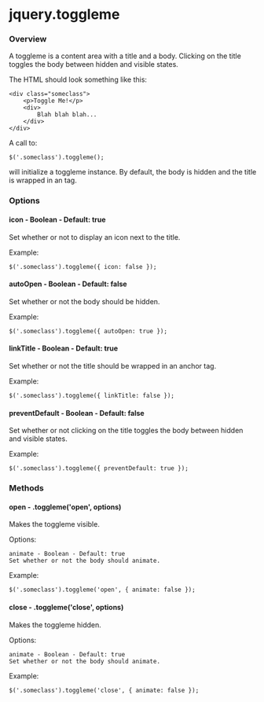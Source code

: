 # jquery.toggleme

### Overview

A toggleme is a content area with a title and a body. Clicking on the title toggles the body between hidden and visible states.

The HTML should look something like this:

    <div class="someclass">
	    <p>Toggle Me!</p>
		<div>
		    Blah blah blah...
		</div>
	</div>

A call to:

    $('.someclass').toggleme();

will initialize a toggleme instance. By default, the body is hidden and the title is wrapped in an <a> tag.

### Options

#### icon - Boolean - Default: true
Set whether or not to display an icon next to the title.

Example:

    $('.someclass').toggleme({ icon: false });

#### autoOpen - Boolean - Default: false
Set whether or not the body should be hidden.

Example:

    $('.someclass').toggleme({ autoOpen: true });

#### linkTitle - Boolean - Default: true
Set whether or not the title should be wrapped in an anchor tag.

Example:

    $('.someclass').toggleme({ linkTitle: false });

#### preventDefault - Boolean - Default: false
Set whether or not clicking on the title toggles the body between hidden and visible states.

Example:

    $('.someclass').toggleme({ preventDefault: true });

### Methods

#### open - .toggleme('open', options)
Makes the toggleme visible.

Options:

    animate - Boolean - Default: true
    Set whether or not the body should animate.

Example:

    $('.someclass').toggleme('open', { animate: false });

#### close - .toggleme('close', options)
Makes the toggleme hidden.

Options:

    animate - Boolean - Default: true
    Set whether or not the body should animate.

Example:

    $('.someclass').toggleme('close', { animate: false });
